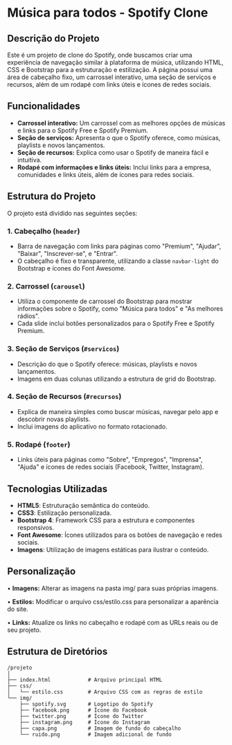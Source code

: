 # Música para todos - Spotify Clone

## Descrição do Projeto

Este é um projeto de clone do Spotify, onde buscamos criar uma experiência de navegação similar à plataforma de música, utilizando HTML, CSS e Bootstrap para a estruturação e estilização. A página possui uma área de cabeçalho fixo, um carrossel interativo, uma seção de serviços e recursos, além de um rodapé com links úteis e ícones de redes sociais.

## Funcionalidades

- **Carrossel interativo:** Um carrossel com as melhores opções de músicas e links para o Spotify Free e Spotify Premium.
- **Seção de serviços:** Apresenta o que o Spotify oferece, como músicas, playlists e novos lançamentos.
- **Seção de recursos:** Explica como usar o Spotify de maneira fácil e intuitiva.
- **Rodapé com informações e links úteis:** Inclui links para a empresa, comunidades e links úteis, além de ícones para redes sociais.

## Estrutura do Projeto

O projeto está dividido nas seguintes seções:

### 1. Cabeçalho (`header`)
- Barra de navegação com links para páginas como "Premium", "Ajudar", "Baixar", "Inscrever-se", e "Entrar".
- O cabeçalho é fixo e transparente, utilizando a classe `navbar-light` do Bootstrap e ícones do Font Awesome.

### 2. Carrossel (`carousel`)
- Utiliza o componente de carrossel do Bootstrap para mostrar informações sobre o Spotify, como "Música para todos" e "As melhores rádios".
- Cada slide inclui botões personalizados para o Spotify Free e Spotify Premium.

### 3. Seção de Serviços (`#servicos`)
- Descrição do que o Spotify oferece: músicas, playlists e novos lançamentos.
- Imagens em duas colunas utilizando a estrutura de grid do Bootstrap.

### 4. Seção de Recursos (`#recursos`)
- Explica de maneira simples como buscar músicas, navegar pelo app e descobrir novas playlists.
- Inclui imagens do aplicativo no formato rotacionado.

### 5. Rodapé (`footer`)
- Links úteis para páginas como "Sobre", "Empregos", "Imprensa", "Ajuda" e ícones de redes sociais (Facebook, Twitter, Instagram).

## Tecnologias Utilizadas

- **HTML5**: Estruturação semântica do conteúdo.
- **CSS3**: Estilização personalizada.
- **Bootstrap 4**: Framework CSS para a estrutura e componentes responsivos.
- **Font Awesome**: Ícones utilizados para os botões de navegação e redes sociais.
- **Imagens**: Utilização de imagens estáticas para ilustrar o conteúdo.

<h2>Personalização
</h2>
<p>• <b>Imagens:</b> Alterar as imagens na pasta img/ para suas próprias imagens.
</p>
<p>• <b>Estilos:</b> Modificar o arquivo css/estilo.css para personalizar a aparência do site.
</p>
<p>• <b>Links:</b> Atualize os links no cabeçalho e rodapé com as URLs reais ou de seu projeto.
</p>



<h2>Estrutura de Diretórios</h2>

```
/projeto
│
├── index.html            # Arquivo principal HTML
├── css/
│   └── estilo.css        # Arquivo CSS com as regras de estilo
└── img/
    ├── spotify.svg       # Logotipo do Spotify
    ├── facebook.png      # Ícone do Facebook
    ├── twitter.png       # Ícone do Twitter
    ├── instagram.png     # Ícone do Instagram
    ├── capa.png          # Imagem de fundo do cabeçalho
    └── ruido.png         # Imagem adicional de fundo

```
























